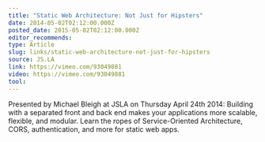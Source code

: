 ```yaml
---
title: "Static Web Architecture: Not Just for Hipsters"
date: 2014-05-02T02:12:00.000Z
posted_date: 2015-05-02T02:12:00.000Z
editor_recommends:
type: Article
slug: links/static-web-architecture-not-just-for-hipsters
source: JS.LA
link: https://vimeo.com/93049881
video: https://vimeo.com/93049881
tool:
---
```

Presented by Michael Bleigh at JSLA on Thursday April 24th 2014: Building with a separated front and back end makes your applications more scalable, flexible, and modular. Learn the ropes of Service-Oriented Architecture, CORS, authentication, and more for static web apps.
